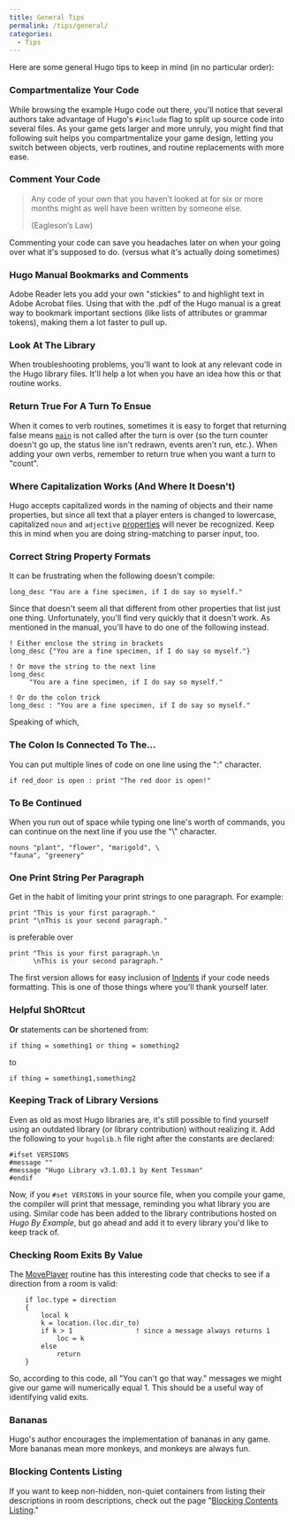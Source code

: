 ```yaml
---
title: General Tips
permalink: /tips/general/
categories: 
  - Tips
---
```


Here are some general Hugo tips to keep in mind (in no particular
order):

### Compartmentalize Your Code

While browsing the example Hugo code out there, you'll notice that
several authors take advantage of Hugo's `#include` flag to split up
source code into several files. As your game gets larger and more
unruly, you might find that following suit helps you compartmentalize
your game design, letting you switch between objects, verb routines, and
routine replacements with more ease.

### Comment Your Code

>Any code of your own that you haven’t looked at for six or more
months
>might as well have been written by someone else.
>
>(Eagleson’s Law)

Commenting your code can save you headaches later on when your going
over what it's supposed to do. (versus what it's actually doing
sometimes)

### Hugo Manual Bookmarks and Comments

Adobe Reader lets you add your own "stickies" to and highlight text in
Adobe Acrobat files. Using that with the .pdf of the Hugo manual is a
great way to bookmark important sections (like lists of attributes or
grammar tokens), making them a lot faster to pull up.

### Look At The Library

When troubleshooting problems, you'll want to look at any relevant code
in the Hugo library files. It'll help a lot when you have an idea how
this or that routine works.

### Return True For A Turn To Ensue

When it comes to verb routines, sometimes it is easy to forget that
returning false means [`main`](main) is not called after the
turn is over (so the turn counter doesn't go up, the status line isn't
redrawn, events aren't run, etc.). When adding your own verbs, remember
to return true when you want a turn to "count".

### Where Capitalization Works (And Where It Doesn't)

Hugo accepts capitalized words in the naming of objects and their name
properties, but since all text that a player enters is changed to
lowercase, capitalized `noun` and `adjective`
[properties](Properties) will never be recognized. Keep this
in mind when you are doing string-matching to parser input, too.

### Correct String Property Formats

It can be frustrating when the following doesn't compile:

    long_desc "You are a fine specimen, if I do say so myself."

Since that doesn't seem all that different from other properties that
list just one thing. Unfortunately, you'll find very quickly that it
doesn't work. As mentioned in the manual, you'll have to do one of the
following instead.

    ! Either enclose the string in brackets
    long_desc {"You are a fine specimen, if I do say so myself."}

    ! Or move the string to the next line
    long_desc
         "You are a fine specimen, if I do say so myself."

    ! Or do the colon trick
    long_desc : "You are a fine specimen, if I do say so myself."

Speaking of which,

### The Colon Is Connected To The...

You can put multiple lines of code on one line using the ":" character.

    if red_door is open : print "The red door is open!"

### To Be Continued

When you run out of space while typing one line's worth of commands, you
can continue on the next line if you use the "\\" character.

    nouns "plant", "flower", "marigold", \
    "fauna", "greenery"

### One Print String Per Paragraph

Get in the habit of limiting your print strings to one paragraph. For
example:

    print "This is your first paragraph."
    print "\nThis is your second paragraph."

is preferable over

    print "This is your first paragraph.\n
          \nThis is your second paragraph."

The first version allows for easy inclusion of
[Indents](Indent) if your code needs formatting. This is one
of those things where you'll thank yourself later.

### Helpful ShORtcut

**Or** statements can be shortened from:

    if thing = something1 or thing = something2

to

    if thing = something1,something2

### Keeping Track of Library Versions

Even as old as most Hugo libraries are, it's still possible to find
yourself using an outdated library (or library contribution) without
realizing it. Add the following to your `hugolib.h` file right after the
constants are declared:

    #ifset VERSIONS
    #message ""
    #message "Hugo Library v3.1.03.1 by Kent Tessman"
    #endif

Now, if you `#set VERSIONS` in your source file, when you compile your
game, the compiler will print that message, reminding you what library
you are using. Similar code has been added to the library contributions
hosted on *Hugo By Example*, but go ahead and add it to every library
you'd like to keep track of.

### Checking Room Exits By Value

The [MovePlayer](MovePlayer) routine has this interesting
code that checks to see if a direction from a room is valid:

        if loc.type = direction
        {
            local k
            k = location.(loc.dir_to)
            if k > 1                ! since a message always returns 1
                loc = k
            else
                return
        }

So, according to this code, all "You can't go that way." messages we
might give our game will numerically equal 1. This should be a useful
way of identifying valid exits.

### Bananas

Hugo's author encourages the implementation of bananas in any game. More
bananas mean more monkeys, and monkeys are always fun.

### Blocking Contents Listing

If you want to keep non-hidden, non-quiet containers from listing their
descriptions in room descriptions, check out the page 
"[Blocking Contents Listing](Blocking_Contents_Listing)."
